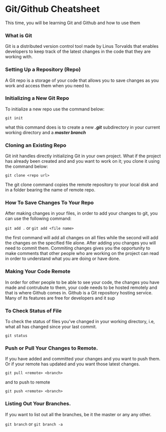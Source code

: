 # Git/Github Cheatsheet
This time, you will be learning Git and Github and how to use them

### What is Git
Git is a distributed version control tool made by Linus Torvalds that enables developers to keep track of 
the latest changes in the code that they are working with.

### Setting Up a Repository (Repo)
A Git repo is a storage of your code that allows you to save changes as you work and access them when you need to.

### Initializing a New Git Repo
To initialize a new repo use the command below:

```git init```

what this command does is to create a new ___.git___ subdirectory in your current working directory and a ___master branch___

### Cloning an Existing Repo
Git init handles directly initializing Git in your own project. What if the project has already been created and and you
want to work on it; you clone it using the command below:

```git clone <repo url>```

The git clone command copies the remote repository to your local disk and in a folder bearing the name of remote repo.

### How To Save Changes To Your Repo
After making changes in your files, in order to add your changes to git, you can use the following command:

```git add .``` or ```git add <file name>```

the first command will add all changes on all files while the second will add the changes on the specified file alone.
After adding you changes you will need to commit them. Commiting changes gives you the opportunity to make comments that
other people who are working on the project can read in order to understand what you are doing or have done.

### Making Your Code Remote
In order for other people to be able to see your code, the changes you have made and contrubute to them, your code needs to
be hosted remotely and that is where Github comes in.
Github is a Git repository hosting service. Many of its features are free for developers and it sup

### To Check Status of File
To check the status of files you’ve changed in your working directory, i.e, what all has changed since your last commit.

```git status```

### Push or Pull Your Changes to Remote.
If you have added and committed your changes and you want to push them. Or if your remote has updated and you want those latest changes.

```git pull <remote> <branch>```

and to push to remote

```git push <remote> <branch>```

### Listing Out Your Branches.
If you want to list out all the branches, be it the master or any any other.


```git branch``` or ```git branch -a```

